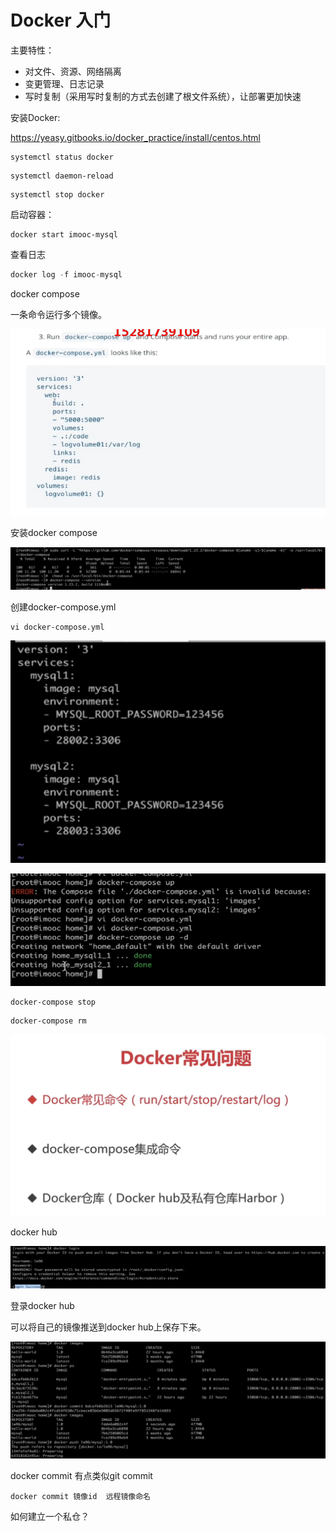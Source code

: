 # Docker 入门

主要特性：

- 对文件、资源、网络隔离
- 变更管理、日志记录
- 写时复制（采用写时复制的方式去创建了根文件系统），让部署更加快速

安装Docker:

https://yeasy.gitbooks.io/docker_practice/install/centos.html



```shell
systemctl status docker
```



```shel
systemctl daemon-reload
```



```shell
systemctl stop docker
```



启动容器：

```shell
docker start imooc-mysql
```



查看日志

```s
docker log -f imooc-mysql
```



docker compose

一条命令运行多个镜像。

![docker-compose](img/docker-compose.bmp)

安装docker compose

![copose](img/copose.bmp)



创建docker-compose.yml

```shell
vi docker-compose.yml
```

![yml](img/yml.bmp)

![compose-up](img/compose-up.bmp)

```shell
docker-compose stop
```

```shell
docker-compose rm
```

![常见问题](img/常见问题.bmp)





docker hub

![docker-hub](img/docker-hub.bmp)

登录docker hub

可以将自己的镜像推送到docker hub上保存下来。

![push-images](img/push-images-1583938463500.bmp)

docker commit 有点类似git commit

```shell
docker commit 镜像id  远程镜像命名
```



如何建立一个私仓？

